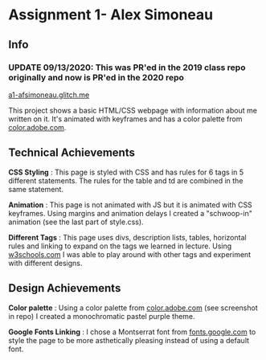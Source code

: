 # Assignment 1- Alex Simoneau

## Info

### UPDATE 09/13/2020: This was PR'ed in the 2019 class repo originally and now is PR'ed in the 2020 repo

[a1-afsimoneau.glitch.me](http://a1-afsimoneau.glitch.me)

This project shows a basic HTML/CSS webpage with information about me written on it. It's animated with keyframes and has a color palette from [color.adobe.com](https://color.adobe.com/create/color-wheel).

## Technical Achievements

**CSS Styling**
: This page is styled with CSS and has rules for 6 tags in 5 different statements. The rules for the table and td are combined in the same statement.

**Animation**
: This page is not animated with JS but it is animated with CSS keyframes. Using margins and animation delays I created a "schwoop-in" animation (see the last part of style.css).

**Different Tags**
: This page uses divs, description lists, tables, horizontal rules and linking to expand on the tags we learned in lecture. Using [w3schools.com](https://www.w3schools.com/html/default.asp) I was able to play around with other tags and experiment with different designs.

## Design Achievements

**Color palette**
: Using a color palette from [color.adobe.com](https://color.adobe.com/create/color-wheel) (see screenshot in repo) I created a monochromatic pastel purple theme.

**Google Fonts Linking**
: I chose a Montserrat font from [fonts.google.com](https://fonts.google.com/specimen/Montserrat) to style the page to be more asthetically pleasing instead of using a default font.
